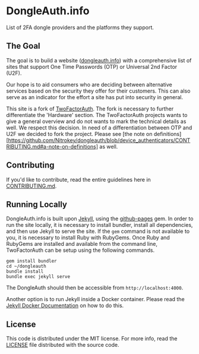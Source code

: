 DongleAuth.info
=================

<!--[![Build Status](https://travis-ci.org/nitrokey/dongleauth.svg)](https://travis-ci.org/nitrokey/dongleauth)
[![License](https://img.shields.io/badge/license-mit-blue.svg?style=flat)](/LICENSE)-->

List of 2FA dongle providers and the platforms they support. 

## The Goal

The goal is to build a website ([dongleauth.info](https://www.dongleauth.info)) with a comprehensive list of sites that support One Time Passwords (OTP) or Universal 2nd Factor (U2F).

Our hope is to aid consumers who are deciding between alternative services based on the security they
offer for their customers. This can also serve as an indicator for the effort a site has put into security in general.

This site is a fork of [TwoFactorAuth](twofactorauth.org). The fork is necessary to further differentiate the 'Hardware' section. The TwoFactorAuth projects wants to give a general overview and do not wants to mark the technical details as well. We respect this decision. In need of a differentiation between OTP and U2F we decided to fork the project. Please see [the note on definitions][https://github.com/Nitrokey/dongleauth/blob/device_authenticators/CONTRIBUTING.md#a-note-on-definitions] as well.

## Contributing

If you'd like to contribute, read the entire guidelines here in
[CONTRIBUTING.md][contrib].

## Running Locally

DongleAuth.info is built upon [Jekyll](https://jekyllrb.com/), using the [github-pages](https://github.com/github/pages-gem) gem.
In order to run the site locally, it is necessary to install bundler, install all dependencies, and then use Jekyll to serve
the site. If the `gem` command is not available to you, it is necessary to install Ruby with RubyGems.
Once Ruby and RubyGems are installed and available from the command line, TwoFactorAuth can be setup using the following commands.

```
gem install bundler
cd ~/dongleauth
bundle install
bundle exec jekyll serve
```

The DongleAuth should then be accessible from `http://localhost:4000`.

Another option is to run Jekyll inside a Docker container.  Please read the [Jekyll Docker Documentation](https://github.com/envygeeks/jekyll-docker/blob/master/README.md) on how to do this.

## License

This code is distributed under the MIT license. For more info, read the
[LICENSE][license] file distributed with the source code.

[contrib]: /CONTRIBUTING.md
[license]: /LICENSE
